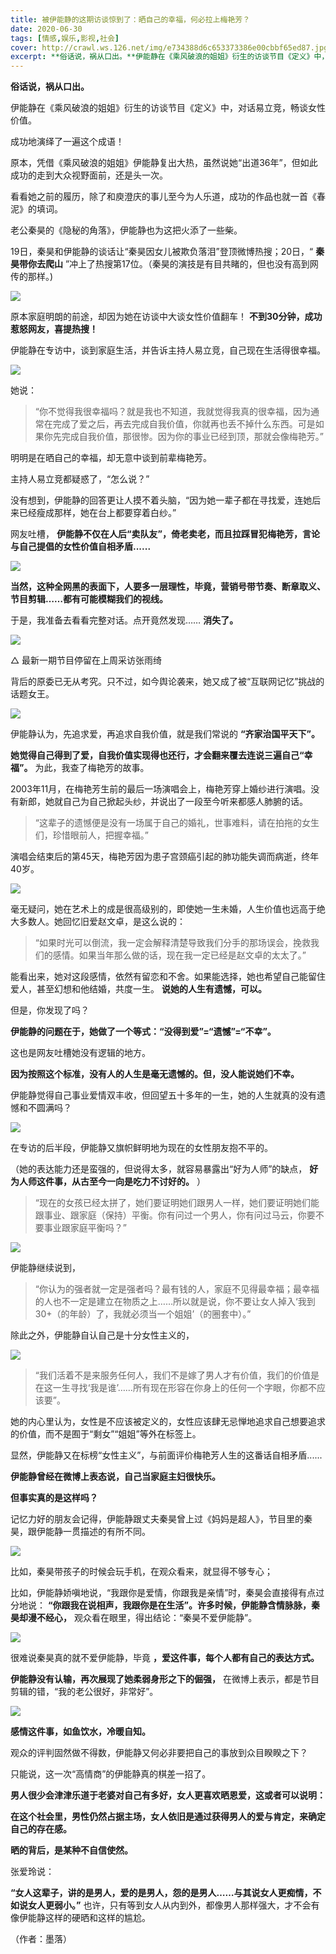 ```yaml
---
title: 被伊能静的这期访谈惊到了：晒自己的幸福，何必拉上梅艳芳？
date: 2020-06-30
tags: [情感,娱乐,影视,社会]
cover: http://crawl.ws.126.net/img/e734388d6c653373386e00cbbf65ed87.jpg
excerpt: **俗话说，祸从口出。**伊能静在《乘风破浪的姐姐》衍生的访谈节目《定义》中，对话易立竞，畅谈女性价值。成功地演绎了一遍这个成语！原本，凭借《乘风破浪的姐姐》伊能静复出大热，虽然说她“出道36年”，但如此成功的走到大众视野面前，
---
```

**俗话说，祸从口出。**

伊能静在《乘风破浪的姐姐》衍生的访谈节目《定义》中，对话易立竞，畅谈女性价值。

成功地演绎了一遍这个成语！

原本，凭借《乘风破浪的姐姐》伊能静复出大热，虽然说她“出道36年”，但如此成功的走到大众视野面前，还是头一次。

看看她之前的履历，除了和庾澄庆的事儿至今为人乐道，成功的作品也就一首《春泥》的填词。

老公秦昊的《隐秘的角落》，伊能静也为这把火添了一些柴。

19日，秦昊和伊能静的谈话让“秦昊因女儿被欺负落泪”登顶微博热搜；20日，“ **秦昊带你去爬山**
”冲上了热搜第17位。（秦昊的演技是有目共睹的，但也没有高到网传的那样。)

![](http://crawl.ws.126.net/img/e734388d6c653373386e00cbbf65ed87.jpg)  

原本家庭明朗的前途，却因为她在访谈中大谈女性价值翻车！ **不到30分钟，成功惹怒网友，喜提热搜！**

伊能静在专访中，谈到家庭生活，并告诉主持人易立竞，自己现在生活得很幸福。

![](http://crawl.ws.126.net/img/ab58c5a2b6c1b0e066ce7f5147ca1274.jpg)  

她说：

>
> “你不觉得我很幸福吗？就是我也不知道，我就觉得我真的很幸福，因为通常在完成了爱之后，再去完成自我价值，你就再也丢不掉什么东西。可是如果你先完成自我价值，那很惨。因为你的事业已经到顶，那就会像梅艳芳。”

明明是在晒自己的幸福，却无意中谈到前辈梅艳芳。

主持人易立竞都疑惑了，“怎么说？”

没有想到，伊能静的回答更让人摸不着头脑，“因为她一辈子都在寻找爱，连她后来已经瘦成那样，她在台上都要穿着白纱。”

网友吐槽， **伊能静不仅在人后“卖队友”，倚老卖老，而且拉踩冒犯梅艳芳，言论与自己提倡的女性价值自相矛盾......**  

![](http://crawl.ws.126.net/img/f5db85bc83a11194445f5e4c49d405fb.jpg)  

**当然，这种全网黑的表面下，人要多一层理性，毕竟，营销号带节奏、断章取义、节目剪辑……都有可能模糊我们的视线。**

于是，我准备去看看完整对话。点开竟然发现…… **消失了。**

![](http://crawl.ws.126.net/img/e6da1dd9df64c6e189a29b85dc3b6396.jpg)  

△ 最新一期节目停留在上周采访张雨绮

背后的原委已无从考究。只不过，如今舆论袭来，她又成了被“互联网记忆”挑战的话题女王。

![](http://crawl.ws.126.net/img/203c52ca660e693022c292e93ba2a1c3.jpg)  

伊能静认为，先追求爱，再追求自我价值，就是我们常说的 **“齐家治国平天下”。**

**她觉得自己得到了爱，自我价值实现得也还行，才会翻来覆去连说三遍自己“幸福”。** 为此，我查了梅艳芳的故事。

2003年11月，在梅艳芳生前的最后一场演唱会上，梅艳芳穿上婚纱进行演唱。没有新郎，她就自己为自己掀起头纱，并说出了一段至今听来都感人肺腑的话。

> “这辈子的遗憾便是没有一场属于自己的婚礼，世事难料，请在拍拖的女生们，珍惜眼前人，把握幸福。”

演唱会结束后的第45天，梅艳芳因为患子宫颈癌引起的肺功能失调而病逝，终年40岁。

![](http://crawl.ws.126.net/img/cb48245afc04dac2bec130ce1bf1917b.jpg)  

毫无疑问，她在艺术上的成是很高级别的，即使她一生未婚，人生价值也远高于绝大多数人。她回忆旧爱赵文卓，是这么说的：

> “如果时光可以倒流，我一定会解释清楚导致我们分手的那场误会，挽救我们的感情。如果当年那么做的话，现在我一定已经是赵文卓的太太了。”

能看出来，她对这段感情，依然有留恋和不舍。如果能选择，她也希望自己能留住爱人，甚至幻想和他结婚，共度一生。 **说她的人生有遗憾，可以。**

但是，你发现了吗？

**伊能静的问题在于，她做了一个等式：“没得到爱”=“遗憾”=“不幸”。**

这也是网友吐槽她没有逻辑的地方。

**因为按照这个标准，没有人的人生是毫无遗憾的。但，没人能说她们不幸。**

伊能静觉得自己事业爱情双丰收，但回望五十多年的一生，她的人生就真的没有遗憾和不圆满吗？

![](http://crawl.ws.126.net/img/b96175c5a5826756b9b6c114db65b6ce.jpg)  

在专访的后半段，伊能静又旗帜鲜明地为现在的女性朋友抱不平的。

（她的表达能力还是蛮强的，但说得太多，就容易暴露出“好为人师”的缺点， **好为人师这件事，从古至今一向是吃力不讨好的。** ）

>
> “现在的女孩已经太拼了，她们要证明她们跟男人一样，她们要证明她们能跟事业、跟家庭（保持）平衡。你有问过一个男人，你有问过马云，你要不要事业跟家庭平衡吗？”

![](http://crawl.ws.126.net/img/ebd88005e52fbb8c8967b0fe56de4f15.jpg)  

伊能静继续说到，

>
> “你认为的强者就一定是强者吗？最有钱的人，家庭不见得最幸福；最幸福的人也不一定是建立在物质之上……所以就是说，你不要让女人掉入‘我到30+（的年龄）了，我就必须当一个姐姐’（的圈套中）。”

除此之外，伊能静自认自己是十分女性主义的，

![](http://crawl.ws.126.net/img/b080095a9ff606108ea1874dfef83470.jpg)  

> “我们活着不是来服务任何人，我们不是嫁了男人才有价值，我们的价值是在这一生寻找‘我是谁’……所有现在形容在你身上的任何一个字眼，你都不应该要”。

她的内心里认为，女性是不应该被定义的，女性应该肆无忌惮地追求自己想要追求的价值，而不是囿于“剩女”“姐姐”等外在标签上。

显然，伊能静又在标榜“女性主义”，与前面评价梅艳芳人生的这番话自相矛盾......

**伊能静曾经在微博上表态说，自己当家庭主妇很快乐。**

**但事实真的是这样吗？**

记忆力好的朋友会记得，伊能静跟丈夫秦昊曾上过《妈妈是超人》，节目里的秦昊，跟伊能静一贯描述的有所不同。

![](http://crawl.ws.126.net/img/1058e3d7ce046d541c11f7a30de925cd.jpg)  

比如，秦昊带孩子的时候会玩手机，在观众看来，就显得不够专心；

比如，伊能静娇嗔地说，“我跟你是爱情，你跟我是亲情”时，秦昊会直接得有点过分地说：
**“你跟我在说相声，我跟你是在生活”。许多时候，伊能静含情脉脉，秦昊却漫不经心，** 观众看在眼里，得出结论：“秦昊不爱伊能静”。

![](http://crawl.ws.126.net/img/5715eac7587ce94efb04994cb4768a03.jpg)  

很难说秦昊真的就不爱伊能静，毕竟 **，爱这件事，每个人都有自己的表达方式。**

**伊能静没有认输，再次展现了她柔弱身形之下的倔强，** 在微博上表示，都是节目剪辑的错，“我的老公很好，非常好”。

![](http://crawl.ws.126.net/img/ddf860ef929b4a4f108812c2fa21c6a3.jpg)  

**感情这件事，如鱼饮水，冷暖自知。**

观众的评判固然做不得数，伊能静又何必非要把自己的事放到众目睽睽之下？

只能说，这一次“高情商”的伊能静真的棋差一招了。

**男人很少会津津乐道于老婆对自己有多好，女人更喜欢晒恩爱，这或者可以说明：**

**在这个社会里，男性仍然占据主场，女人依旧是通过获得男人的爱与肯定，来确定自己的存在感。**

**晒的背后，是某种不自信使然。**

张爱玲说：

**“女人这辈子，讲的是男人，爱的是男人，怨的是男人……与其说女人更痴情，不如说女人更弱小。”**
也许，只有等到女人从内到外，都像男人那样强大，才不会有像伊能静这样的硬晒和这样的尴尬。

（作者：墨落）

